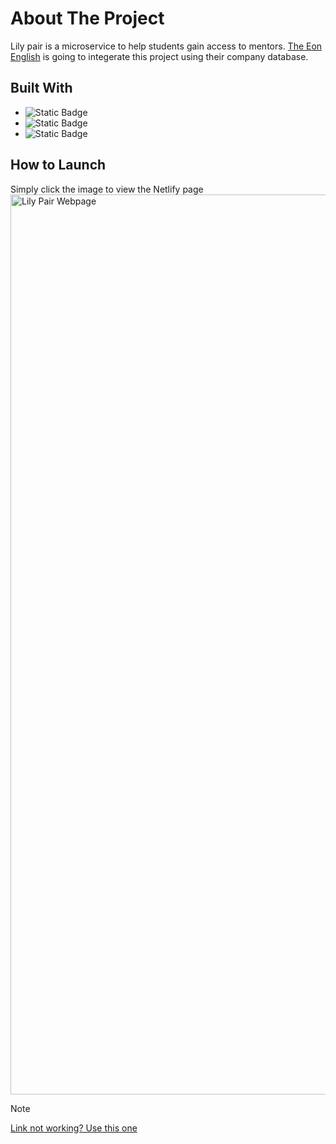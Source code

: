 # About The Project
Lily pair is a microservice to help students gain access to mentors. [The Eon English](https://github.com/EonEnglish) is going to integerate this project using their company database.

## Built With
- ![Static Badge](https://img.shields.io/badge/JavaScript-%23212329?style=for-the-badge&logo=JavaScript)
- ![Static Badge](https://img.shields.io/badge/Netlify-%23212329?style=for-the-badge&logo=Netlify)
- ![Static Badge](https://img.shields.io/badge/App_script-%23212329?style=for-the-badge&logo=Google)

## How to Launch
Simply click the image to view the Netlify page
[<img width="1440" alt="Lily Pair Webpage" src="https://github.com/user-attachments/assets/6aaf79dd-73c0-4d1a-a1c7-e01f2f7cca8f">](https://lilypair.netlify.app/)

> [!NOTE]
> [Link not working? Use this one](https://github.com/user-attachments/assets/6aaf79dd-73c0-4d1a-a1c7-e01f2f7cca8f)